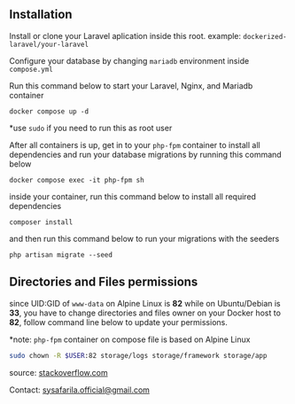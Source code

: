 ## Installation

Install or clone your Laravel aplication inside this root. example: `dockerized-laravel/your-laravel`

Configure your database by changing `mariadb` environment inside `compose.yml`

Run this command below to start your Laravel, Nginx, and Mariadb container

```shell
docker compose up -d
```

\*use `sudo` if you need to run this as root user

After all containers is up, get in to your `php-fpm` container to install all dependencies and run your database migrations by running this command below

```shell
docker compose exec -it php-fpm sh
```

inside your container, run this command below to install all required dependencies

```shell
composer install
```

and then run this command below to run your migrations with the seeders

```shell
php artisan migrate --seed
```

## Directories and Files permissions

since UID:GID of `www-data` on Alpine Linux is **82** while on Ubuntu/Debian is **33**, you have to change directories and files owner on your Docker host to **82**, follow command line below to update your permissions.

\*note: `php-fpm` container on compose file is based on Alpine Linux

```bash
sudo chown -R $USER:82 storage/logs storage/framework storage/app
```

source: [stackoverflow.com](https://stackoverflow.com/questions/66507234/docker-volume-mount-and-permissions-www-data-on-host-33-becomes-xfs-33-in-a)

Contact: sysafarila.official@gmail.com
